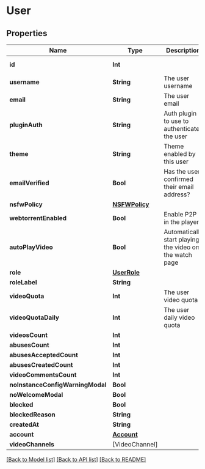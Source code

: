 # User

## Properties
Name | Type | Description | Notes
------------ | ------------- | ------------- | -------------
**id** | **Int** |  | [optional] [readonly] 
**username** | **String** | The user username | [optional] 
**email** | **String** | The user email | [optional] 
**pluginAuth** | **String** | Auth plugin to use to authenticate the user | [optional] 
**theme** | **String** | Theme enabled by this user | [optional] 
**emailVerified** | **Bool** | Has the user confirmed their email address? | [optional] 
**nsfwPolicy** | [**NSFWPolicy**](NSFWPolicy.md) |  | [optional] 
**webtorrentEnabled** | **Bool** | Enable P2P in the player | [optional] 
**autoPlayVideo** | **Bool** | Automatically start playing the video on the watch page | [optional] 
**role** | [**UserRole**](UserRole.md) |  | [optional] 
**roleLabel** | **String** |  | [optional] 
**videoQuota** | **Int** | The user video quota | [optional] 
**videoQuotaDaily** | **Int** | The user daily video quota | [optional] 
**videosCount** | **Int** |  | [optional] 
**abusesCount** | **Int** |  | [optional] 
**abusesAcceptedCount** | **Int** |  | [optional] 
**abusesCreatedCount** | **Int** |  | [optional] 
**videoCommentsCount** | **Int** |  | [optional] 
**noInstanceConfigWarningModal** | **Bool** |  | [optional] 
**noWelcomeModal** | **Bool** |  | [optional] 
**blocked** | **Bool** |  | [optional] 
**blockedReason** | **String** |  | [optional] 
**createdAt** | **String** |  | [optional] 
**account** | [**Account**](Account.md) |  | [optional] 
**videoChannels** | [VideoChannel] |  | [optional] 

[[Back to Model list]](../README.md#documentation-for-models) [[Back to API list]](../README.md#documentation-for-api-endpoints) [[Back to README]](../README.md)


